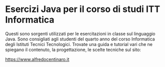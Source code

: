 # Esercizi Java per il corso di studi ITT Informatica

Questi sono sorgenti utilizzati per le esercitazioni in classe sul linguaggio Java. Sono consigliati agli studenti del quarto anno del corso Informatica degli Istituti Tecnici Tecnologici. Trovate una guida e tutorial vari che ne spiegano il contenuto, la progettazione, le scelte tecniche sul sito:

https://www.alfredocentinaro.it
